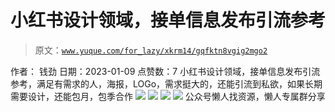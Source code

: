 # 小红书设计领域，接单信息发布引流参考

> 原文：[`www.yuque.com/for_lazy/xkrm14/gqfktn8vgig2mgo2`](https://www.yuque.com/for_lazy/xkrm14/gqfktn8vgig2mgo2)

<ne-p id="uc4ece86a" data-lake-id="uc4ece86a"><ne-text id="u377c9bed">作者： 钱劲</ne-text></ne-p> <ne-p id="ufff7e037" data-lake-id="ufff7e037"><ne-text id="uebc32686">日期：2023-01-09</ne-text></ne-p> <ne-p id="ubaa2e506" data-lake-id="ubaa2e506"><ne-text id="ucd9a0cc3">点赞数：</ne-text><ne-text id="ub71e4020" ne-bold="true">7</ne-text></ne-p> <ne-hole id="u3381f34b" data-lake-id="u3381f34b"><ne-card data-card-name="hr" data-card-type="block" id="qNcFn" data-event-boundary="card"><ne-p id="u735fcc6c" data-lake-id="u735fcc6c"><ne-text id="ub55a2451">小红书设计领域，接单信息发布引流参考，满足有需求的人，海报，LOGo，需求挺大的，还能引流到私欲，如果长期需要设计，还能包月，包季合作</ne-text></ne-p> <ne-p id="ufa3e8013" data-lake-id="ufa3e8013"><ne-card data-card-name="image" data-card-type="inline" id="NZ5RA" data-event-boundary="card">![](img/50d78e792f84c41936fe580822807e02.png)</ne-card></ne-p> <ne-p id="u79eab0df" data-lake-id="u79eab0df"><ne-card data-card-name="image" data-card-type="inline" id="uOSaz" data-event-boundary="card">![](img/929e695a5b6a9a6c3bbe4e587e98ef74.png)</ne-card></ne-p> <ne-p id="udef31377" data-lake-id="udef31377"><ne-card data-card-name="image" data-card-type="inline" id="Cen7q" data-event-boundary="card">![](img/fa1f60164531e0fcab860f2be01adb59.png)</ne-card></ne-p> <ne-p id="ub993ee08" data-lake-id="ub993ee08"><ne-card data-card-name="image" data-card-type="inline" id="WO1u6" data-event-boundary="card">![](img/3b6e2a78cc5c03319550adb7b6217df4.png)</ne-card></ne-p> <ne-hole id="u52e78c36" data-lake-id="u52e78c36"><ne-card data-card-name="hr" data-card-type="block" id="hGQaA" data-event-boundary="card"><ne-p id="ub072f8d9" data-lake-id="ub072f8d9"><ne-text id="u588fb7ec">公众号懒人找资源，懒人专属群分享</ne-text></ne-p></ne-card></ne-hole></ne-card></ne-hole>